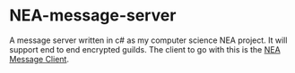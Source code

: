 # NEA-message-server
A message server written in c# as my computer science NEA project. It will support end to end encrypted guilds.
The client to go with this is the [NEA Message Client](https://github.com/ThePinkUnicorn6/NEA-Message-Client).
